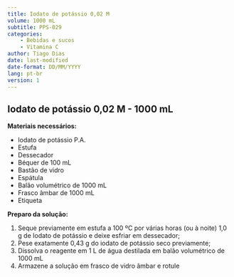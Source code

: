 ```yaml
---
title: Iodato de potássio 0,02 M
volume: 1000 mL
subtitle: PPS-029
categories:
    - Bebidas e sucos
    - Vitamina C
author: Tiago Dias
date: last-modified
date-format: DD/MM/YYYY
lang: pt-br
version: 1
---
```


## Iodato de potássio 0,02 M - 1000 mL

**Materiais necessários:**

- Iodato de potássio P.A.
- Estufa
- Dessecador
- Béquer de 100 mL
- Bastão de vidro
- Espátula
- Balão volumétrico de 1000 mL
- Frasco âmbar de 1000 mL
- Etiqueta

**Preparo da solução:**

1. Seque previamente em estufa a 100 ºC por várias horas (ou à noite) 1,0 g de Iodato de potássio e deixe esfriar em dessecador;
2. Pese exatamente 0,43 g do iodato de potássio seco previamente;
3. Dissolva o reagente em 1 L de água destilada em balão volumétrico de 1000 mL
4. Armazene a solução em frasco de vidro âmbar e rotule